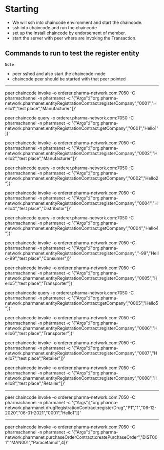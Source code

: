 # Starting

- We will ssh into chaincode environment and start the chaincode.
- ssh into chaincode and run the chaincode
- set up the install chaincode by endorsement of member.
- start the server with peer where are invoking the Transaction.

## Commands to run to test the register entity

`Note`

- peer sshed and also start the chaincode-node
- chaincode peer should be started with that peer pointed

---

peer chaincode invoke -o orderer.pharma-network.com:7050 -C pharmachannel -n pharmanet -c '{"Args":["org.pharma-network.pharmanet.entityRegistrationContract:registerCompany","0001","Hello1","test place","Manufacturer"]}'

peer chaincode query -o orderer.pharma-network.com:7050 -C pharmachannel -n pharmanet -c '{"Args":["org.pharma-network.pharmanet.entityRegistrationContract:getCompany","0001","Hello1"]}'

peer chaincode invoke -o orderer.pharma-network.com:7050 -C pharmachannel -n pharmanet -c '{"Args":["org.pharma-network.pharmanet.entityRegistrationContract:registerCompany","0002","Hello2","test place","Manufacturer"]}'

peer chaincode query -o orderer.pharma-network.com:7050 -C pharmachannel -n pharmanet -c '{"Args":["org.pharma-network.pharmanet.entityRegistrationContract:getCompany","0002","Hello2"]}'

peer chaincode invoke -o orderer.pharma-network.com:7050 -C pharmachannel -n pharmanet -c '{"Args":["org.pharma-network.pharmanet.entityRegistrationContract:registerCompany","0004","Hello4","test place","Distributor"]}'

peer chaincode query -o orderer.pharma-network.com:7050 -C pharmachannel -n pharmanet -c '{"Args":["org.pharma-network.pharmanet.entityRegistrationContract:getCompany","0004","Hello4"]}'

peer chaincode invoke -o orderer.pharma-network.com:7050 -C pharmachannel -n pharmanet -c '{"Args":["org.pharma-network.pharmanet.entityRegistrationContract:registerCompany","-99","Hello-99","test place","Consumer"]}'

peer chaincode invoke -o orderer.pharma-network.com:7050 -C pharmachannel -n pharmanet -c '{"Args":["org.pharma-network.pharmanet.entityRegistrationContract:registerCompany","0005","Hello5","test place","Transporter"]}'

peer chaincode query -o orderer.pharma-network.com:7050 -C pharmachannel -n pharmanet -c '{"Args":["org.pharma-network.pharmanet.entityRegistrationContract:getCompany","0005","Hello5"]}'

peer chaincode invoke -o orderer.pharma-network.com:7050 -C pharmachannel -n pharmanet -c '{"Args":["org.pharma-network.pharmanet.entityRegistrationContract:registerCompany","0006","Hello6","test place","Transporter"]}'

peer chaincode invoke -o orderer.pharma-network.com:7050 -C pharmachannel -n pharmanet -c '{"Args":["org.pharma-network.pharmanet.entityRegistrationContract:registerCompany","0007","Hello7","test place","Retailer"]}'

peer chaincode invoke -o orderer.pharma-network.com:7050 -C pharmachannel -n pharmanet -c '{"Args":["org.pharma-network.pharmanet.entityRegistrationContract:registerCompany","0008","Hello8","test place","Retailer"]}'

---

peer chaincode invoke -o orderer.pharma-network.com:7050 -C pharmachannel -n pharmanet -c '{"Args":["org.pharma-network.pharmanet.drugRegistrationContract:registerDrug","P1","1","06-12-2020","06-01-2021","0001","Hello1"]}'

---

peer chaincode invoke -o orderer.pharma-network.com:7050 -C pharmachannel -n pharmanet -c '{"Args":["org.pharma-network.pharmanet.purchaseOrderContract:createPurchaseOrder","DIST001","MAN001","Paracetamol",4]}'
